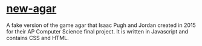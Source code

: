 # <a href="agar.isaacpugh.com" target="_blank">new-agar</a>
A fake version of the game agar that Isaac Pugh and Jordan created in 2015 for their AP Computer Science final project. It is written in Javascript and contains CSS and HTML.
